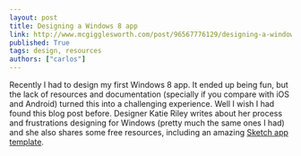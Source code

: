 ```yaml
---
layout: post
title: Designing a Windows 8 app
link: http://www.mcgigglesworth.com/post/96567776129/designing-a-windows-8-app-and-free-sketch
published: True
tags: design, resources
authors: ["carlos"]
---
```

Recently I had to design my first Windows 8 app. It ended up being fun, but the lack of resources and documentation (specially if you compare with iOS and Android) turned this into a challenging experience. Well I wish I had found this blog post before. Designer Katie Riley writes about her process and frustrations designing for Windows (pretty much the same ones I had) and she also shares some free resources, including an amazing <a href="https://dl.dropboxusercontent.com/u/59708940/Windows_blog/Windows8_kit.sketch.zip">Sketch app template</a>.
